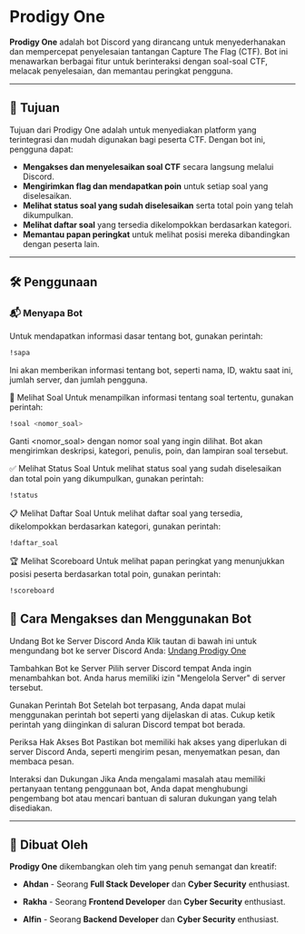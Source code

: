 # Prodigy One

**Prodigy One** adalah bot Discord yang dirancang untuk menyederhanakan dan mempercepat penyelesaian tantangan Capture The Flag (CTF). Bot ini menawarkan berbagai fitur untuk berinteraksi dengan soal-soal CTF, melacak penyelesaian, dan memantau peringkat pengguna.

---

## 🎯 Tujuan

Tujuan dari Prodigy One adalah untuk menyediakan platform yang terintegrasi dan mudah digunakan bagi peserta CTF. Dengan bot ini, pengguna dapat:

- **Mengakses dan menyelesaikan soal CTF** secara langsung melalui Discord.
- **Mengirimkan flag dan mendapatkan poin** untuk setiap soal yang diselesaikan.
- **Melihat status soal yang sudah diselesaikan** serta total poin yang telah dikumpulkan.
- **Melihat daftar soal** yang tersedia dikelompokkan berdasarkan kategori.
- **Memantau papan peringkat** untuk melihat posisi mereka dibandingkan dengan peserta lain.

---

## 🛠️ Penggunaan

### 📬 Menyapa Bot

Untuk mendapatkan informasi dasar tentang bot, gunakan perintah:
```bash
!sapa
```
Ini akan memberikan informasi tentang bot, seperti nama, ID, waktu saat ini, jumlah server, dan jumlah pengguna.

📜 Melihat Soal
Untuk menampilkan informasi tentang soal tertentu, gunakan perintah:

```bash
!soal <nomor_soal>
```
Ganti <nomor_soal> dengan nomor soal yang ingin dilihat. Bot akan mengirimkan deskripsi, kategori, penulis, poin, dan lampiran soal tersebut.

✅ Melihat Status Soal
Untuk melihat status soal yang sudah diselesaikan dan total poin yang dikumpulkan, gunakan perintah:

```bash
!status
```
📋 Melihat Daftar Soal
Untuk melihat daftar soal yang tersedia, dikelompokkan berdasarkan kategori, gunakan perintah:

```bash
!daftar_soal
```
🏆 Melihat Scoreboard
Untuk melihat papan peringkat yang menunjukkan posisi peserta berdasarkan total poin, gunakan perintah:

```bash
!scoreboard
```

## 🔧 Cara Mengakses dan Menggunakan Bot
Undang Bot ke Server Discord Anda
Klik tautan di bawah ini untuk mengundang bot ke server Discord Anda: [Undang Prodigy One](https://discord.com/oauth2/authorize?client_id=1283596869104177182&permissions=274878375936&integration_type=0&scope=bot+applications.commands)

Tambahkan Bot ke Server
Pilih server Discord tempat Anda ingin menambahkan bot. Anda harus memiliki izin "Mengelola Server" di server tersebut.

Gunakan Perintah Bot
Setelah bot terpasang, Anda dapat mulai menggunakan perintah bot seperti yang dijelaskan di atas. Cukup ketik perintah yang diinginkan di saluran Discord tempat bot berada.

Periksa Hak Akses Bot
Pastikan bot memiliki hak akses yang diperlukan di server Discord Anda, seperti mengirim pesan, menyematkan pesan, dan membaca pesan.

Interaksi dan Dukungan
Jika Anda mengalami masalah atau memiliki pertanyaan tentang penggunaan bot, Anda dapat menghubungi pengembang bot atau mencari bantuan di saluran dukungan yang telah disediakan.

---

## 🌟 Dibuat Oleh

**Prodigy One** dikembangkan oleh tim yang penuh semangat dan kreatif:

- **Ahdan** - Seorang **Full Stack Developer** dan **Cyber Security** enthusiast.

- **Rakha** - Seorang **Frontend Developer** dan **Cyber Security** enthusiast.

- **Alfin** - Seorang **Backend Developer** dan **Cyber Security** enthusiast.